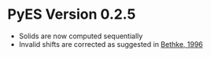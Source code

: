 # PyES Version 0.2.5

* Solids are now computed sequentially
* Invalid shifts are corrected as suggested in [Bethke, 1996](https://www.cambridge.org/core/journals/mineralogical-magazine/article/abs/c-m-bethke-geochemical-reaction-modeling-new-york-oxford-oxford-university-press-1996-xvii-397-pp-price-3795-isbn-0195094751/AA8A9567BE561FACFEC9D5B2202DF73A)